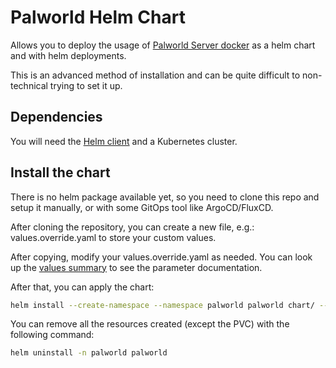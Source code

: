 # Palworld Helm Chart

Allows you to deploy the usage of [Palworld Server docker](https://github.com/thijsvanloef/palworld-server-docker) as
a helm chart and with helm deployments.

This is an advanced method of installation and can be quite difficult to non-technical trying to set it up.

## Dependencies

You will need the [Helm client](https://helm.sh/docs/intro/install/) and a Kubernetes cluster.

## Install the chart

There is no helm package available yet, so you need to clone this repo and setup it manually, or with some GitOps tool
like ArgoCD/FluxCD.

After cloning the repository, you can create a new file, e.g.: values.override.yaml to store your custom values.

After copying, modify your values.override.yaml as needed. You can look up the
[values summary](./charts/palworld/VALUES_SUMMARY.md) to see the parameter documentation.

After that, you can apply the chart:

```bash
helm install --create-namespace --namespace palworld palworld chart/ --values values.override.yaml
```

You can remove all the resources created (except the PVC) with the following command:

```bash
helm uninstall -n palworld palworld
```
